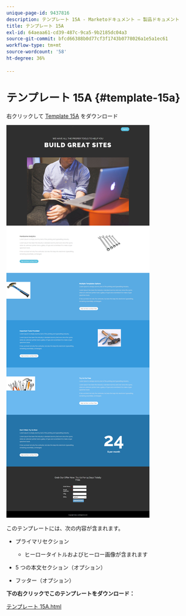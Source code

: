 ```yaml
---
unique-page-id: 9437816
description: テンプレート 15A - Marketoドキュメント — 製品ドキュメント
title: テンプレート 15A
exl-id: 64aeaa61-cd39-487c-9ca5-9b2185dc04a3
source-git-commit: bfcd66388b0d77cf3f1743b0778026a1e5a1ec61
workflow-type: tm+mt
source-wordcount: '58'
ht-degree: 36%

---
```


# テンプレート 15A {#template-15a}

右クリックして [Template 15A](https://experienceleague.adobe.com/landing/marketo/lp-templates/template-15a.html) をダウンロード

![](assets/image2015-8-13-13-3a58-3a55.png)

このテンプレートには、次の内容が含まれます。

* プライマリセクション

   * ヒーロータイトルおよびヒーロー画像が含まれます

* 5 つの本文セクション（オプション）
* フッター（オプション）

**下の右クリックでこのテンプレートをダウンロード：**

[テンプレート 15A.html](https://experienceleague.adobe.com/landing/marketo/lp-templates/template-15a.html)
